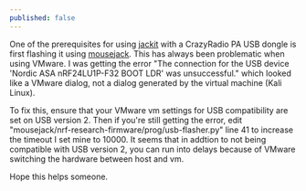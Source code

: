 ```yaml
---
published: false
---
```

One of the prerequisites for using [jackit](https://github.com/insecurityofthings/jackit) with a CrazyRadio PA USB dongle is first flashing it using [mousejack](https://github.com/BastilleResearch/mousejack). This has always been problematic when using VMware. I was getting the error "The connection for the USB device 'Nordic ASA nRF24LU1P-F32 BOOT LDR' was unsuccessful." which looked like a VMware dialog, not a dialog generated by the virtual machine (Kali Linux).

To fix this, ensure that your VMware vm settings for USB compatibility are set on USB version 2. Then if you're still getting the error, edit "mousejack/nrf-research-firmware/prog/usb-flasher.py" line 41 to increase the timeout I set mine to 10000. It seems that in addtion to not being compatible with USB version 2, you can run into delays because of VMware switching the hardware between host and vm.

Hope this helps someone.
